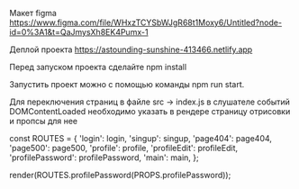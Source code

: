Макет figma https://www.figma.com/file/WHxzTCYSbWJgR68t1Moxy6/Untitled?node-id=0%3A1&t=QaJmysXh8EK4Pumx-1

Деплой проекта https://astounding-sunshine-413466.netlify.app

Перед запуском проекта сделайте npm install

Запустить проект можно с помощью команды npm run start.

Для переключения страниц в файле src -> index.js в слушателе событий DOMContentLoaded необходимо указать в рендере страницу отрисовки и пропсы для нее

const ROUTES = {
	'login': login,
	'singup': singup,
	'page404': page404,
	'page500': page500,
	'profile': profile,
	'profileEdit': profileEdit,
	'profilePassword': profilePassword,
	'main': main,
};

render(ROUTES.profilePassword(PROPS.profilePassword));

